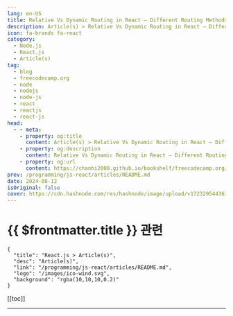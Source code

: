 ```yaml
---
lang: en-US
title: Relative Vs Dynamic Routing in React – Different Routing Methods with Examples
description: Article(s) > Relative Vs Dynamic Routing in React – Different Routing Methods with Examples
icon: fa-brands fa-react
category: 
  - Node.js
  - React.js
  - Article(s)
tag: 
  - blog
  - freecodecamp.org
  - node
  - nodejs
  - node-js
  - react
  - reactjs
  - react-js
head:
  - - meta:
    - property: og:title
      content: Article(s) > Relative Vs Dynamic Routing in React – Different Routing Methods with Examples
    - property: og:description
      content: Relative Vs Dynamic Routing in React – Different Routing Methods with Examples
    - property: og:url
      content: https://chanhi2000.github.io/bookshelf/freecodecamp.org/relative-vs-dynamic-routing-in-react.html
prev: /programming/js-react/articles/README.md
date: 2024-08-12
isOriginal: false
cover: https://cdn.hashnode.com/res/hashnode/image/upload/v1723295443613/2cf6a928-b2b1-4f71-a6ba-a307b6c13dc9.png
---
```


# {{ $frontmatter.title }} 관련

```component VPCard
{
  "title": "React.js > Article(s)",
  "desc": "Article(s)",
  "link": "/programming/js-react/articles/README.md",
  "logo": "/images/ico-wind.svg",
  "background": "rgba(10,10,10,0.2)"
}
```

[[toc]]

---

<SiteInfo
  name="Relative Vs Dynamic Routing in React – Different Routing Methods with Examples"
  desc="Single-Page Applications (SPAs) have been growing in popularity as people become accustomed to better user experiences and improved application responsiveness. This is in part thanks to the introduction of Client-Side Routing (CSR). CSR enables navig..."
  url="https://freecodecamp.org/news/relative-vs-dynamic-routing-in-react/"
  logo="https://cdn.freecodecamp.org/universal/favicons/favicon.ico"
  preview="https://cdn.hashnode.com/res/hashnode/image/upload/v1723295443613/2cf6a928-b2b1-4f71-a6ba-a307b6c13dc9.png"/>

<!-- END: 작성 -->

